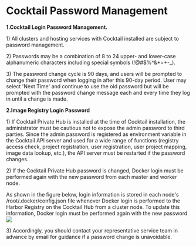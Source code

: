 # Cocktail Password Management

**1.Cocktail Login Password Management.**

1\) All clusters and hosting services with Cocktail installed are subject to password management.

2\) Passwords may be a combination of 8 to 24 upper- and lower-case alphanumeric characters including special symbols (!@#$%^&*=+-_).

3\) The password change cycle is 90 days, and users will be prompted to change their password when logging in after this 90-day period. User may select 'Next Time' and continue to use the old password but will be prompted with the password change message each and every time they log in until a change is made.

**2.Image Registry Login Password**

1\) If Cocktail Private Hub is installed at the time of Cocktail installation, the administrator must be cautious not to expose the admin password to third parties. Since the admin password is registered as environment variable in the Cocktail API server and used for a wide range of functions (registry access check, project registration, user registration, user project mapping, image data lookup, etc.), the API server must be restarted if the password changes.

2\) If the Cocktail Private Hub password is changed, Docker login must be performed again with the new password from each master and worker node.

As shown in the figure below, login information is stored in each node's /root/.docker/config.json file whenever Docker login is performed to the Harbor Registry on the Cocktail Hub from a cluster node. To update this information, Docker login must be performed again with the new password ![](/assets/PrivateHubOverview.jpeg)

3\) Accordingly, you should contact your representative service team in advance by email for guidance if a password change is unavoidable.

